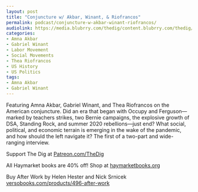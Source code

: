```yaml
---
layout: post
title: "Conjuncture w/ Akbar, Winant, & Riofrancos"
permalink: podcast/conjuncture-w-akbar-winant-riofrancos/
audiolink: https://media.blubrry.com/thedig/content.blubrry.com/thedig/The_Dig-EP_412-Conjuncture.mp3
categories:
- Amna Akbar
- Gabriel Winant
- Labor Movement
- Social Movements
- Thea Riofrancos
- US History
- US Politics
tags:
- Amna Akbar
- Gabriel Winant
---
```


Featuring Amna Akbar, Gabriel Winant, and Thea Riofrancos on the American conjuncture. Did an era that began with Occupy and Ferguson—marked by teachers strikes, two Bernie campaigns, the explosive growth of DSA, Standing Rock, and summer 2020 rebellions—just end? What social, political, and economic terrain is emerging in the wake of the pandemic, and how should the left navigate it? The first of a two-part and wide-ranging interview. 

Support The Dig at [Patreon.com/TheDig](http://Patreon.com/TheDig)

All Haymarket books are 40% off! Shop at [haymarketbooks.org](http://haymarketbooks.org)

Buy After Work by Helen Hester and Nick Srnicek [versobooks.com/products/496-after-work](http://versobooks.com/products/496-after-work)

